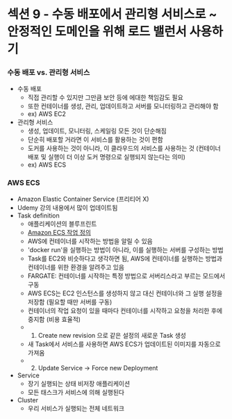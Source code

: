 # 섹션 9 - 수동 배포에서 관리형 서비스로 ~ 안정적인 도메인을 위해 로드 밸런서 사용하기

### 수동 배포 vs. 관리형 서비스

- 수동 배포
  - 직접 관리할 수 있지만 그만큼 보안 등에 에대한 책임감도 필요
  - 또한 컨테이너를 생성, 관리, 업데이트하고 서버를 모니터링하고 관리해야 함
  - ex) AWS EC2
- 관리형 서비스
  - 생성, 업데이트, 모니터링, 스케일링 모든 것이 단순해짐
  - 단순히 배포할 거라면 이 서비스를 활용하는 것이 편함
  - 도커를 사용하는 것이 아니라, 이 클라우드의 서비스를 사용하는 것 (컨테이너 배포 및 실행이 더 이상 도커 명령으로 실행되지 않는다는 의미)
  - ex) AWS ECS

### AWS ECS

- Amazon Elastic Container Service (프리티어 X)
- Udemy 강의 내용에서 많이 업데이트됨
- Task definition
  - 애플리케이션의 블루프린트
  - [Amazon ECS 작업 정의](https://docs.aws.amazon.com/ko_kr/AmazonECS/latest/developerguide/task_definitions.html)
  - AWS에 컨테이너를 시작하는 방법을 알릴 수 있음
  - 'docker run'을 실행하는 방법이 아니라, 이를 실행하는 서버를 구성하는 방법
  - Task를 EC2와 비슷하다고 생각하면 됨, AWS에 컨테이너를 실행하는 방법과 컨테이너를 위한 환경을 알려주고 있음
  - FARGATE: 컨테이너를 시작하는 특정 방법으로 서버리스라고 부르는 모드에서 구동
  - AWS ECS는 EC2 인스턴스를 생성하지 않고 대신 컨테이너와 그 실행 설정을 저장함 (필요할 때만 서버를 구동)
  - 컨테이너의 작업 요청이 있을 때마다 컨테이너를 시작하고 요청을 처리한 후에 중지함 (비용 효율적)
  - 1. Create new revision 으로 같은 설정의 새로운 Task 생성
  - 새 Task에서 서비스를 사용하면 AWS ECS가 업데이트된 이미지를 자동으로 가져옴
  - 2. Update Service -> Force new Deployment
- Service
  - 장기 실행되는 상태 비저장 애플리케이션
  - 모든 태스크가 서비스에 의해 실행된다
- Cluster
  - 우리 서비스가 실행되는 전체 네트워크
